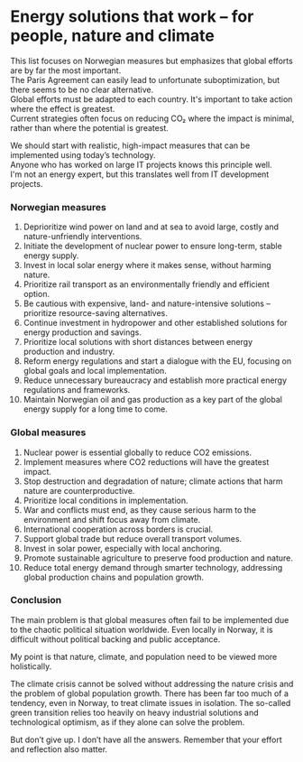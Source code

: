 # Energy solutions that work – for people, nature and climate

This list focuses on Norwegian measures but emphasizes that global efforts are by far the most important.  
The Paris Agreement can easily lead to unfortunate suboptimization, but there seems to be no clear alternative.  
Global efforts must be adapted to each country. It's important to take action where the effect is greatest.  
Current strategies often focus on reducing CO₂ where the impact is minimal, rather than where the potential is greatest.

We should start with realistic, high-impact measures that can be implemented using today’s technology.  
Anyone who has worked on large IT projects knows this principle well.  
I'm not an energy expert, but this translates well from IT development projects.

### Norwegian measures

1. Deprioritize wind power on land and at sea to avoid large, costly and nature-unfriendly interventions.
2. Initiate the development of nuclear power to ensure long-term, stable energy supply.
3. Invest in local solar energy where it makes sense, without harming nature.
4. Prioritize rail transport as an environmentally friendly and efficient option.
5. Be cautious with expensive, land- and nature-intensive solutions – prioritize resource-saving alternatives.
6. Continue investment in hydropower and other established solutions for energy production and savings.
7. Prioritize local solutions with short distances between energy production and industry.
8. Reform energy regulations and start a dialogue with the EU, focusing on global goals and local implementation.
9. Reduce unnecessary bureaucracy and establish more practical energy regulations and frameworks.
10. Maintain Norwegian oil and gas production as a key part of the global energy supply for a long time to come.  

### Global measures

1. Nuclear power is essential globally to reduce CO2 emissions.
2. Implement measures where CO2 reductions will have the greatest impact.
3. Stop destruction and degradation of nature; climate actions that harm nature are counterproductive.
4. Prioritize local conditions in implementation.
5. War and conflicts must end, as they cause serious harm to the environment and shift focus away from climate.
6. International cooperation across borders is crucial.
7. Support global trade but reduce overall transport volumes.
8. Invest in solar power, especially with local anchoring.
9. Promote sustainable agriculture to preserve food production and nature.
10. Reduce total energy demand through smarter technology, addressing global production chains and population growth.

### Conclusion

The main problem is that global measures often fail to be implemented due to the chaotic political situation worldwide.
Even locally in Norway, it is difficult without political backing and public acceptance.

My point is that nature, climate, and population need to be viewed more holistically.

The climate crisis cannot be solved without addressing the nature crisis and the problem of global population growth.
There has been far too much of a tendency, even in Norway, to treat climate issues in isolation.
The so-called green transition relies too heavily on heavy industrial solutions and technological optimism, as if they alone can solve the problem.

But don’t give up. I don’t have all the answers. Remember that your effort and reflection also matter.